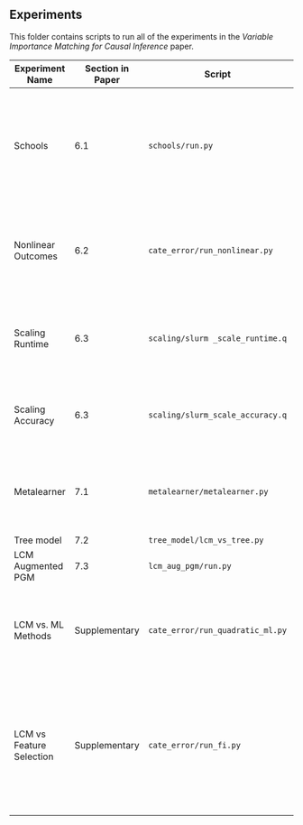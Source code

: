 ## Experiments

This folder contains scripts to run all of the experiments in the
*Variable Importance Matching for Causal Inference* paper.

| Experiment Name          | Section in Paper | Script                           | Env Vars                                                                                                                   | Replot Script                                                                                  | Replot Env Vars                                                                                                                                                       | Additional Notes                                                                                                                                                                           |
|--------------------------| ---------------- |----------------------------------|--------------------------------------------------------------------------------------------------------------------------------------|------------------------------------------------------------------------------------------------|-----------------------------------------------------------------------------------------------------------------------------------------------------------------------|--------------------------------------------------------------------------------------------------------------------------------------------------------------------------------------------|
| Schools                  | 6.1 | `schools/run.py`                 | `SCHOOLS_FOLDER`: filepath to folder containing schools data saved in a file called `df.csv`. <br> `SAVE_FOLDER`: filepath where to save results. | `schools/replot.py`                                                                            | `RESULTS_FOLDER`: filepath to results generated by `schools/run.py`<br> `PLOTS_FOLDER`: filepath where to save new plots.                                             | Unfortunately, the schools data is not publically available.                                                                                                                               |
| Nonlinear Outcomes       | 6.2 | `cate_error/run_nonlinear.py`    | `RESULTS_FOLDER`: filepath where to save results. | `cate_error/Plotting/replot_nonlinear_errors.py`                                               | `RESULTS_FOLDER`: same as main script. <br> `EXP_FOLDER`: folder name where exponential results are saved. <br> `SINE_FOLDER`: filepath where sine results are saved. | The main script will save the results in folders called `sine_###` and `exp_###` in the specified `RESULTS_FOLDER` where the `###` is a counter starting at `000`.                         |
| Scaling Runtime          | 6.3 | `scaling/slurm _scale_runtime.q` | All variables must be changed to match your environment. | `scaling/plotting/scaling_all.py`                                                              | `RESULTS_FOLDER`: filepath to results created by the slurm job.                                                                                                       | Note that the script is configured to run on a Slurm cluster. The main script needs to be modified to work for your machine's environment.                                                 |
| Scaling Accuracy         | 6.3 | `scaling/slurm_scale_accuracy.q` | All variables must be changed to match your environment. | `scaling/plotting/accuracy.py` `RESULTS_FOLDER`: filepath to results created by the slurm job. | Note that the script is configured to run on a Slurm cluster. The main script needs to be modified to work for your machine's environment.                            |
| Metalearner              | 7.1 | `metalearner/metalearner.py`     | | `metalearner/replot.py`                                                                        |                                                                                                                                                                       | Before running the main script, create a folder called `Results/` in the `metalearner/` folder where the scripts while save all results.                                                   |
| Tree model               | 7.2 | `tree_model/lcm_vs_tree.py`      | |                                                                                                |                                                                                                                                                                       |                                                                                                                                                                                            |
| LCM Augmented PGM        | 7.3 | `lcm_aug_pgm/run.py`             | |                                                                                                |                                                                                                                                                                       |                                                                                                                                                                                            |
| LCM vs. ML Methods       | Supplementary | `cate_error/run_quadratic_ml.py` | `RESULTS_FOLDER`: filepath where to save results. | `cate_error/Plotting/replot_quadratic_ml.py`                                                   | `RESULTS_FOLDER`: same as main script.<br> `DENSE_CONTINUOUS_FOLDER`: dense_continuous folder name where results are saved.                                           | The main script will save the results in folders called `dense_continuous_###` in the specified `RESULTS_FOLDER` where the `###` is a counter starting at `000`.                           |
| LCM vs Feature Selection | Supplementary | `cate_error/run_fi.py`           | `RESULTS_FOLDER`: filepath where to save results. | `cate_error/Plotting/replot_fi.py`                                                             | `RESULTS_FOLDER`: same as main script.<br> `DENSE_CONTINUOUS_FOLDER`: dense_continuous folder name where results are saved. <br> `EXP_FOLDER`: folder name where exponential results are saved. <br> `SINE_FOLDER`: filepath where sine results are saved.                                          | The main script will save the results in folders called `dense_continuous_###`, `sine_###`, and `exp_###` in the specified `RESULTS_FOLDER` where the `###` is a counter starting at `000`. |
